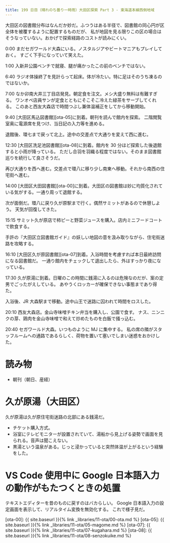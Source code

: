 ```yaml
---
title: 199 日目（晴れのち曇り一時雨）大田区探索 Part 3 - 東海道本線西側地域
---
```


大田区の図書館分布はなんだか妙だ。ふつうはある半径で、図書館の同心円が区全体を被覆するように配置するものだが、
私が地図を見る限りこの区の場合はそうなっていない。おかげで探索経路のコストが読みにくい。

0:00 まだセガワールド大森にいる。ノスタルジアやビートマニアもプレイしておく。
すごく下手になっていて笑えた。

1:00 入新井公園ベンチで就寝、腿が痛かったこの前のベンチではない。

6:40 ラジオ体操終了を見計らって起床。体が冷たい。特に足はそのうち凍るのではないか。

7:00 なか卯南大井三丁目店発見。朝定食を注文。メシ大盛り無料は有難すぎる。
ワンオペ店員サンが定食とともにそこそこ冷えた緑茶をサーブしてくれる。
このあと西友大森店で時間つぶし兼体温補正をしてから移動開始。

9:40 [大田区馬込図書館][ota-05]に到着。朝刊を読んで館内を探索。
二階閲覧室奥に電源席を見つけ、当日記の入力等を進める。

退館後、環七まで戻って北上。途中の交差点で大通りを変えて西に進む。

12:30 [大田区洗足池図書館][ota-08]に到着。館内を 30 分ほど探索した後退館すると小雨が降っている。
ただし合羽を羽織る程度ではない。そのまま図書館巡りを続行して良さそうだ。

再び大通りを西へ進む。交差点で環八に移り少し南東へ移動。それから南西の住宅街へ進む。

14:00 [大田区大田図書館][ota-00]に到着。大田区の図書館は妙に均質化されている気がする。一通り周って退館する。

次が面倒だ。環八に戻り久が原駅まで行く。偶然サミットがあるので休憩しよう。
天気が回復してきた。

15:15 サミット久が原店で柿ピーと野菜ジュースを購入。店内ミニフードコートで飲食する。

手許の『大田区立図書館ガイド』の妖しい地図の意を汲み取りながら、住宅街迷路を攻略する。

16:10 [大田区久が原図書館][ota-07]到着。入浴時間を考慮すれば本日最終訪問になる図書館だ。
一通り館内をチェックして退出したら、外はすっかり夜になっている。

17:30 久が原湯に到着。日曜のこの時間に銭湯に入るのは危険なのだが、案の定男でごったがえしている。
あやうくロッカーが確保できない事態まであり得た。

入浴後、JR 大森駅まで移動。途中山王で迷路に囚われて時間をロスした。

20:10 西友大森店。金山寺味噌チキン弁当を購入し、公園で食す。
ナス、ニンニクの芽、鶏肉を金山寺味噌で和えて炒めたものを白飯で掻っ込む。

20:40 セガワールド大森。いつものように MJ に集中する。
私の席の隣がスタッフルームへの通路であるらしく、荷物を置いて塞いでしまい迷惑をおかけした。

# 読み物

* 朝刊（朝日、産経）

# 久が原湯（大田区）

久が原湯は久が原住宅街迷路の北部にある銭湯だ。

* チケット購入方式。
* 浴室にテレビモニターが設置されていて、湯船から見上げる姿勢で画面を見られる。音声は聞こえない。
* 黒湯という温泉がある。じっと浸かっていると突然体温が上がるという経験をした。

# VS Code 使用中に Google 日本語入力の動作がもたつくときの処置

テキストエディターを昔のものに戻すのはバカらしい。
Google 日本語入力の設定画面を表示して、リアルタイム変換を無効化する。
これで様子見だ。

[ota-00]: {{ site.baseurl }}{% link _libraries/11-ota/00-ota.md %}
[ota-05]: {{ site.baseurl }}{% link _libraries/11-ota/05-magome.md %}
[ota-07]: {{ site.baseurl }}{% link _libraries/11-ota/07-kugahara.md %}
[ota-08]: {{ site.baseurl }}{% link _libraries/11-ota/08-senzokuike.md %}
